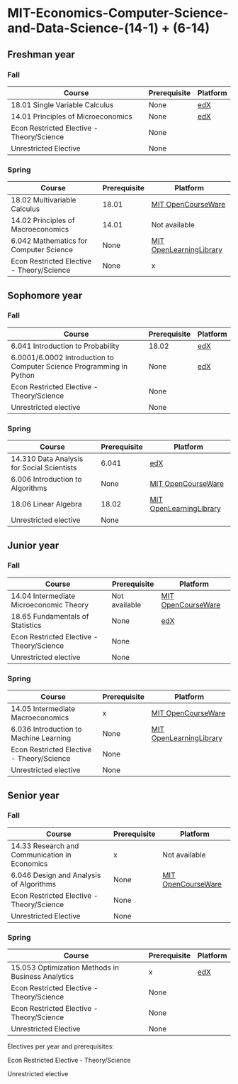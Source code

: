 # MIT-Economics-Computer-Science-and-Data-Science-(14-1) + (6-14)

## Freshman year

### Fall

Course | Prerequisite | Platform
------------ | ------------- | ------------- 
18.01 Single Variable Calculus | None | [edX](https://www.edx.org/xseries/mitx-18.01x-single-variable-calculus)
14.01 Principles of Microeconomics | None | [edX](https://www.edx.org/course/microeconomics)
Econ Restricted Elective - Theory/Science | None |
Unrestricted Elective | None | 

###  Spring

Course | Prerequisite  | Platform
------------ | ------------- | ------------- 
18.02 Multivariable Calculus | 18.01 | [MIT OpenCourseWare](https://ocw.mit.edu/courses/mathematics/18-02sc-multivariable-calculus-fall-2010/)
14.02 Principles of Macroeconomics | 14.01 | Not available
6.042 Mathematics for Computer Science | None | [MIT OpenLearningLibrary](https://openlearninglibrary.mit.edu/courses/course-v1:OCW+6.042J+2T2019/about)
Econ Restricted Elective - Theory/Science | None | x

## Sophomore year

### Fall
Course | Prerequisite  | Platform
------------ | ------------- | ------------- 
6.041	Introduction to Probability | 18.02 | [edX]()
6.0001/6.0002 Introduction to Computer Science Programming in Python | None | [edX](https://www.edx.org/xseries/mitx-computational-thinking-using-python)
Econ Restricted Elective - Theory/Science | None |
Unrestricted elective | None |

### Spring
Course | Prerequisite  | Platform
------------ | ------------- | ------------- 
14.310 Data Analysis for Social Scientists | 6.041 | [edX]()
6.006 Introduction to Algorithms| None | [MIT OpenCourseWare](https://ocw.mit.edu/courses/electrical-engineering-and-computer-science/6-006-introduction-to-algorithms-fall-2011/)
18.06 Linear Algebra | 18.02 | [MIT OpenLearningLibrary](https://openlearninglibrary.mit.edu/courses/course-v1:OCW+18.06SC+2T2019/about)
Unrestricted elective | None |


## Junior year

### Fall
Course | Prerequisite  | Platform
------------ | ------------- | ------------- 
14.04 Intermediate Microeconomic Theory	 | Not available | [MIT OpenCourseWare]()
18.65 Fundamentals of Statistics | None | [edX]()
Econ Restricted Elective - Theory/Science | None |
Unrestricted elective | None |


###  Spring

Course | Prerequisite  | Platform
------------ | ------------- | ------------- 
14.05 Intermediate Macroeconomics |  x | [MIT OpenCourseWare]()
6.036 Introduction to Machine Learning | None | [MIT OpenLearningLibrary](https://openlearninglibrary.mit.edu/courses/course-v1:MITx+6.036+1T2019/about)
Econ Restricted Elective - Theory/Science | None |
Unrestricted elective | None |


## Senior year

### Fall

Course | Prerequisite  | Platform
------------ | ------------- | ------------- 
14.33 Research and Communication in Economics |  x | Not available
6.046 Design and Analysis of Algorithms	 | None | [MIT OpenCourseWare](https://ocw.mit.edu/courses/electrical-engineering-and-computer-science/6-046j-design-and-analysis-of-algorithms-spring-2015/index.htm)
Econ Restricted Elective - Theory/Science | None |
Unrestricted Elective | None |

###  Spring

Course | Prerequisite  | Platform
------------ | ------------- | ------------- 
15.053 Optimization Methods in Business Analytics	|  x | [edX]()
Econ Restricted Elective - Theory/Science | None |
Econ Restricted Elective - Theory/Science | None |
Unrestricted Elective | None |


Electives per year and prerequisites:

Econ Restricted Elective - Theory/Science

Unrestricted elective


